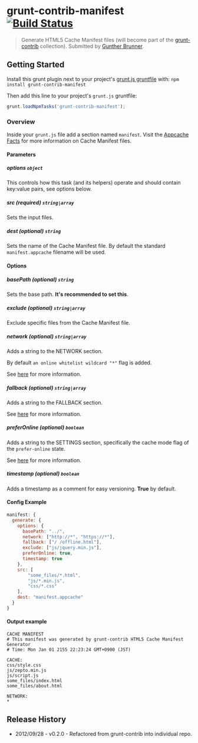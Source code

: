 # grunt-contrib-manifest [![Build Status](https://secure.travis-ci.org/gunta/grunt-contrib-manifest.png?branch=master)](http://travis-ci.org/gunta/grunt-contrib-manifest)
> Generate HTML5 Cache Manifest files (will become part of the [grunt-contrib](https://github.com/gruntjs/grunt-contrib) collection). Submitted by [Gunther Brunner](/gunta).


## Getting Started
Install this grunt plugin next to your project's [grunt.js gruntfile][getting_started] with: `npm install grunt-contrib-manifest`

Then add this line to your project's `grunt.js` gruntfile:

```javascript
grunt.loadNpmTasks('grunt-contrib-manifest');
```

[grunt]: https://github.com/cowboy/grunt
[getting_started]: https://github.com/cowboy/grunt/blob/master/docs/getting_started.md


### Overview

Inside your `grunt.js` file add a section named `manifest`.
Visit the [Appcache Facts](http://appcachefacts.info/) for more information on Cache Manifest files.




#### Parameters

##### options ```object```

This controls how this task (and its helpers) operate and should contain key:value pairs, see options below.

##### src (required)  ```string|array```

Sets the input files.

##### dest (optional) ```string```

Sets the name of the Cache Manifest file.
By default the standard ```manifest.appcache``` filename will be used.

#### Options

##### basePath (optional)  ```string```

Sets the base path. **It's recommended to set this**.

##### exclude (optional)  ```string|array```

Exclude specific files from the Cache Manifest file.

##### network (optional)  ```string|array```

Adds a string to the NETWORK section. 

By default ```an online whitelist wildcard "*"``` flag is added. 

See [here](http://diveintohtml5.info/offline.html#network) for more information.

##### fallback (optional)  ```string|array```

Adds a string to the FALLBACK section. 

See [here](http://diveintohtml5.info/offline.html#fallback) for more information.

##### preferOnline (optional)  ```boolean```

Adds a string to the SETTINGS section, specifically the cache mode flag of the ```prefer-online``` state. 

See [here](http://www.whatwg.org/specs/web-apps/current-work/multipage/offline.html#concept-appcache-mode-prefer-online) for more information.

##### timestamp (optional)  ```boolean```

Adds a timestamp as a comment for easy versioning. **True** by default.


#### Config Example

``` javascript
manifest: {
  generate: {
    options: {
      basePath: "../",
      network: ["http://*", "https://*"],
      fallback: ["/ /offline.html"],
      exclude: ["js/jquery.min.js"],
      preferOnline: true,
      timestamp: true
    },
    src: [
    	"some_files/*.html",
    	"js/*.min.js",
    	"css/*.css"
    ],
    dest: "manifest.appcache"
  }
}
```

#### Output example

``` 
CACHE MANIFEST
# This manifest was generated by grunt-contrib HTML5 Cache Manifest Generator
# Time: Mon Jan 01 2155 22:23:24 GMT+0900 (JST)

CACHE:
css/style.css
js/zepto.min.js
js/script.js
some_files/index.html
some_files/about.html

NETWORK:
*

``` 


## Release History

* 2012/09/28 - v0.2.0 - Refactored from grunt-contrib into individual repo.


